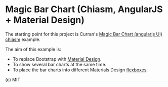 # Magic Bar Chart (Chiasm, AngularJS + Material Design)

The starting point for this project is Curran's [Magic Bar Chart (angularjs UI)](http://bl.ocks.org/curran/b6e1d23c16dc76371a92) [chiasm](https://github.com/chiasm-project/chiasm) example.

The aim of this example is:
* To replace Bootstrap with [Material Design](https://material.angularjs.org/latest/).
* To show several bar charts at the same time.
* To place the bar charts into different Materials Design [flexboxes](https://material.angularjs.org/latest/layout/container).

(c) MIT
